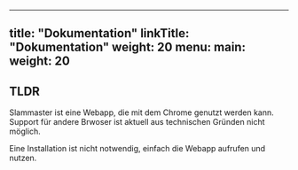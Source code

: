 
---
title: "Dokumentation"
linkTitle: "Dokumentation"
weight: 20
menu:
  main:
    weight: 20
---


## TLDR

Slammaster ist eine Webapp, die mit dem Chrome genutzt werden kann. Support für andere Brwoser ist aktuell aus technischen Gründen nicht möglich.

Eine Installation ist nicht notwendig, einfach die Webapp aufrufen und nutzen. 


